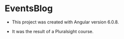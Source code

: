# EventsBlog

- This project was created with Angular version 6.0.8.

- It was the result of a Pluralsight course.

